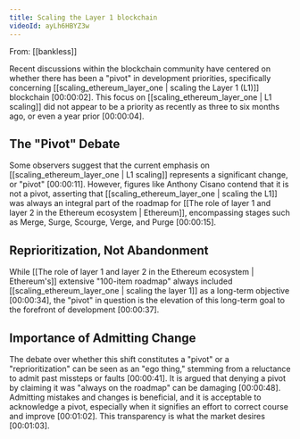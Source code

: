 ```yaml
---
title: Scaling the Layer 1 blockchain
videoId: ayLh6HBYZ3w
---
```


From: [[bankless]] <br/> 

Recent discussions within the blockchain community have centered on whether there has been a "pivot" in development priorities, specifically concerning [[scaling_ethereum_layer_one | scaling the Layer 1 (L1)]] blockchain <a class="yt-timestamp" data-t="00:00:02">[00:00:02]</a>. This focus on [[scaling_ethereum_layer_one | L1 scaling]] did not appear to be a priority as recently as three to six months ago, or even a year prior <a class="yt-timestamp" data-t="00:00:04">[00:00:04]</a>.

## The "Pivot" Debate

Some observers suggest that the current emphasis on [[scaling_ethereum_layer_one | L1 scaling]] represents a significant change, or "pivot" <a class="yt-timestamp" data-t="00:00:11">[00:00:11]</a>. However, figures like Anthony Cisano contend that it is not a pivot, asserting that [[scaling_ethereum_layer_one | scaling the L1]] was always an integral part of the roadmap for [[The role of layer 1 and layer 2 in the Ethereum ecosystem | Ethereum]], encompassing stages such as Merge, Surge, Scourge, Verge, and Purge <a class="yt-timestamp" data-t="00:00:15">[00:00:15]</a>.

## Reprioritization, Not Abandonment

While [[The role of layer 1 and layer 2 in the Ethereum ecosystem | Ethereum's]] extensive "100-item roadmap" always included [[scaling_ethereum_layer_one | scaling the layer 1]] as a long-term objective <a class="yt-timestamp" data-t="00:00:34">[00:00:34]</a>, the "pivot" in question is the elevation of this long-term goal to the forefront of development <a class="yt-timestamp" data-t="00:00:37">[00:00:37]</a>.

## Importance of Admitting Change

The debate over whether this shift constitutes a "pivot" or a "reprioritization" can be seen as an "ego thing," stemming from a reluctance to admit past missteps or faults <a class="yt-timestamp" data-t="00:00:41">[00:00:41]</a>. It is argued that denying a pivot by claiming it was "always on the roadmap" can be damaging <a class="yt-timestamp" data-t="00:00:48">[00:00:48]</a>. Admitting mistakes and changes is beneficial, and it is acceptable to acknowledge a pivot, especially when it signifies an effort to correct course and improve <a class="yt-timestamp" data-t="00:01:02">[00:01:02]</a>. This transparency is what the market desires <a class="yt-timestamp" data-t="00:01:03">[00:01:03]</a>.